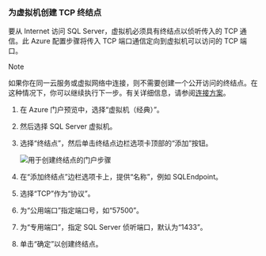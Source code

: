 ### <a name="create-a-tcp-endpoint-for-the-virtual-machine"></a> 为虚拟机创建 TCP 终结点

要从 Internet 访问 SQL Server，虚拟机必须具有终结点以侦听传入的 TCP 通信。此 Azure 配置步骤将传入 TCP 端口通信定向到虚拟机可以访问的 TCP 端口。

>[!NOTE]
> 如果你在同一云服务或虚拟网络中连接，则不需要创建一个公开访问的终结点。在这种情况下，你可以继续执行下一步。有关详细信息，请参阅[连接方案](../articles/virtual-machines/virtual-machines-windows-classic-sql-connect.md#connection-scenarios)。

1. 在 Azure 门户预览中，选择“虚拟机（经典）”。

2. 然后选择 SQL Server 虚拟机。

3. 选择“终结点”，然后单击终结点边栏选项卡顶部的“添加”按钮。

    ![用于创建终结点的门户步骤](./media/virtual-machines-sql-server-connection-steps/portal-endpoint-creation.png)

4. 在“添加终结点”边栏选项卡上，提供“名称”，例如 SQLEndpoint。

5. 选择“TCP”作为“协议”。

6. 为“公用端口”指定端口号，如“57500”。

7. 为“专用端口”，指定 SQL Server 侦听端口，默认为“1433”。

6. 单击“确定”以创建终结点。

<!---HONumber=Mooncake_0808_2016-->